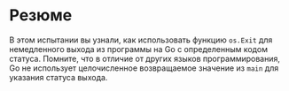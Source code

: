 # Резюме

В этом испытании вы узнали, как использовать функцию `os.Exit` для немедленного выхода из программы на Go с определенным кодом статуса. Помните, что в отличие от других языков программирования, Go не использует целочисленное возвращаемое значение из `main` для указания статуса выхода.
